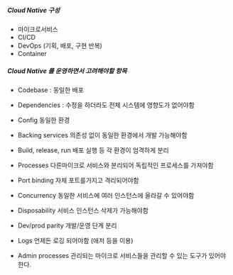 ##### Cloud Native 구성

* 마이크로서비스
* CI/CD
* DevOps (기획, 배포, 구현 반복)
* Container



##### Cloud Native 를 운영하면서 고려해야할 항목

* Codebase : 동일한 배포
* Dependencies : 수정을 하더라도 전체 시스템에 영향도가 없어야함 

* Config 동일한 환경
* Backing services 의존성 없이 동일한 환경에서 개발 가능해야함
* Build, release, run 배포 실행 등 각 환경이 엄격하게 분리
* Processes 다른마이크로 서비스와 분리되어 독립적인 프로세스를 가져야함
* Port binding 자체 포트를가지고 격리되어야함
* Concurrency 동일한 서비스에 여러 인스턴스에 올라갈 수 있어야함
* Disposability 서비스 인스턴스 삭제가 가능해야함
* Dev/prod parity 개발/운영 단계 분리
* Logs 언제든 로깅 되어야함 (애저 등을 이용)
* Admin processes 관리되는 마이크로 서비스들을 관리할 수 있는 도구가 있어야한다.

